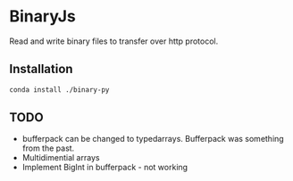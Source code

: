 # BinaryJs
Read and write binary files to transfer over http protocol. 


## Installation
```bash
conda install ./binary-py
```

## TODO
- bufferpack can be changed to typedarrays. Bufferpack was something from the past.
- Multidimential arrays
- Implement BigInt in bufferpack - not working 
